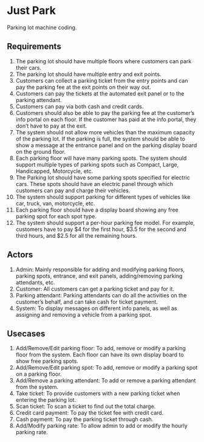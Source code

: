 # Just Park
Parking lot machine coding.

## Requirements

1. The parking lot should have multiple floors where customers can park their cars.
1. The parking lot should have multiple entry and exit points.
1. Customers can collect a parking ticket from the entry points and can pay the parking fee at the exit points on their way out.
1. Customers can pay the tickets at the automated exit panel or to the parking attendant.
1. Customers can pay via both cash and credit cards.
1. Customers should also be able to pay the parking fee at the customer’s info portal on each floor. If the customer has paid at the info portal, they don’t have to pay at the exit.
1. The system should not allow more vehicles than the maximum capacity of the parking lot. If the parking is full, the system should be able to show a message at the entrance panel and on the parking display board on the ground floor.
1. Each parking floor will have many parking spots. The system should support multiple types of parking spots such as Compact, Large, Handicapped, Motorcycle, etc.
1. The Parking lot should have some parking spots specified for electric cars. These spots should have an electric panel through which customers can pay and charge their vehicles.
1. The system should support parking for different types of vehicles like car, truck, van, motorcycle, etc.
1. Each parking floor should have a display board showing any free parking spot for each spot type.
1. The system should support a per-hour parking fee model. For example, customers have to pay $4 for the first hour, $3.5 for the second and third hours, and $2.5 for all the remaining hours.

## Actors

1. Admin: Mainly responsible for adding and modifying parking floors, parking spots, entrance, and exit panels, adding/removing parking attendants, etc.
1. Customer: All customers can get a parking ticket and pay for it.
1. Parking attendant: Parking attendants can do all the activities on the customer’s behalf, and can take cash for ticket payment.
1. System: To display messages on different info panels, as well as assigning and removing a vehicle from a parking spot.

## Usecases

1. Add/Remove/Edit parking floor: To add, remove or modify a parking floor from the system. Each floor can have its own display board to show free parking spots.
1. Add/Remove/Edit parking spot: To add, remove or modify a parking spot on a parking floor.
1. Add/Remove a parking attendant: To add or remove a parking attendant from the system.
1. Take ticket: To provide customers with a new parking ticket when entering the parking lot.
1. Scan ticket: To scan a ticket to find out the total charge.
1. Credit card payment: To pay the ticket fee with credit card.
1. Cash payment: To pay the parking ticket through cash.
1. Add/Modify parking rate: To allow admin to add or modify the hourly parking rate.